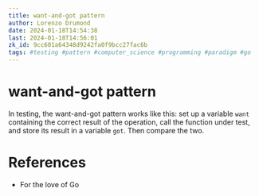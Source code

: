```yaml
---
title: want-and-got pattern
author: Lorenzo Drumond
date: 2024-01-18T14:54:38
last: 2024-01-18T14:56:01
zk_id: 9cc601a64348d9242fa0f9bcc27fac6b
tags: #testing #pattern #computer_science #programming #paradigm #go
---
```



# want-and-got pattern
In testing, the want-and-got pattern works like this: set up a variable `want` containing the correct result of the operation, call the function under test, and store its result in a variable `got`. Then compare the two.

# References
- For the love of Go
